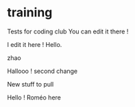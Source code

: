 # training
Tests for coding club
You can edit it there !

I edit it here !
Hello. 


zhao

Hallooo ! 
second change


New stuff to pull

Hello ! Roméo here
